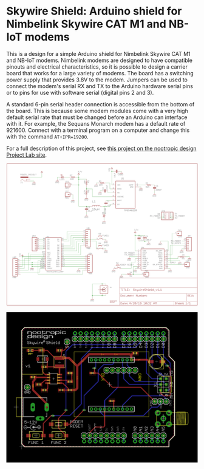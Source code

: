 # Skywire Shield: Arduino shield for Nimbelink Skywire CAT M1 and NB-IoT modems

This is a design for a simple Arduino shield for Nimbelink Skywire CAT M1 and NB-IoT modems. Nimbelink modems are designed to have compatible pinouts and electrical characteristics, so it is possible to design a carrier board that works for a large variety of modems. The board has a switching power supply that provides 3.8V to the modem. Jumpers can be used to connect the modem's serial RX and TX to the Arduino hardware serial pins or to pins for use with software serial (digital pins 2 and 3).

A standard 6-pin serial header connection is accessible from the bottom of the board. This is because some modem modules come with a very high default serial rate that must be changed before an Arduino can interface with it. For example, the Sequans Monarch modem has a default rate of 921600. Connect with a terminal program on a computer and change this with the command `AT+IPR=19200`.

For a full description of this project, see [this project on the nootropic design Project Lab site](https://nootropicdesign.com/projectlab/2019/04/21/arduino-shield-for-cat-m1-and-nb-iot-modems/).

![Skywire Shield schematic](https://raw.githubusercontent.com/nootropicdesign/skywire-cat-m1-modem-shield/master/SkywireShield_schematic.png)

![Skywire Shield board](https://raw.githubusercontent.com/nootropicdesign/skywire-cat-m1-modem-shield/master/SkywireShield_board.png)
